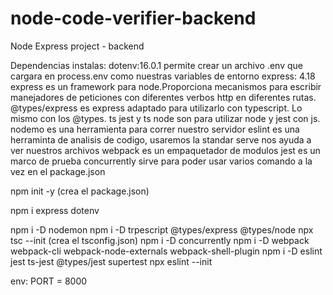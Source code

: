 # node-code-verifier-backend

Node Express project - backend

Dependencias instalas:
dotenv:16.0.1 permite crear un archivo .env que cargara en process.env como nuestras variables de entorno
express: 4.18 express es un framework para node.Proporciona mecanismos para escribir manejadores de peticiones con diferentes verbos http en diferentes rutas.
@types/express es express adaptado para utilizarlo con typescript. Lo mismo con los @types.
ts jest y ts node son para utilizar node y jest con js.
nodemo es una herramienta para correr nuestro servidor
eslint es una herraminta de analisis de codigo, usaremos la standar
serve nos ayuda a ver nuestros archivos
webpack es un empaquetador de modulos
jest es un marco de prueba
concurrently sirve para poder usar varios comando a la vez en el package.json

npm init -y (crea el package.json)

npm i express dotenv

npm i -D nodemon
npm i -D trpescript @types/express @types/node
npx tsc --init (crea el tsconfig.json)
npm i -D concurrently
npm i -D webpack webpack-cli webpack-node-externals webpack-shell-plugin
npm i -D eslint jest ts-jest @types/jest supertest
npx eslint --init

env: PORT = 8000
